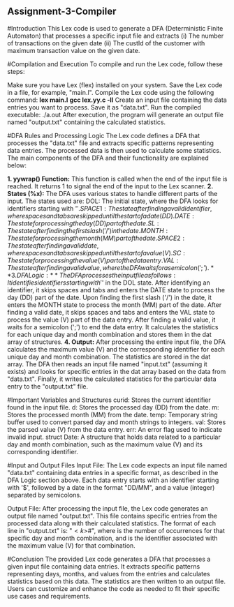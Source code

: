## Assignment-3-Compiler
#Introduction
This Lex code is used to generate a DFA (Deterministic Finite Automaton) that processes a specific input file and extracts
(i) The number of transactions on the given date
(ii) The custId of the customer with maximum transaction value on the given date.

#Compilation and Execution
To compile and run the Lex code, follow these steps:

Make sure you have Lex (flex) installed on your system.
Save the Lex code in a file, for example, "main.l".
Compile the Lex code using the following command:
**lex main.l**
**gcc lex.yy.c -ll**
Create an input file containing the data entries you want to process. Save it as "data.txt".
Run the compiled executable:
./a.out 
After execution, the program will generate an output file named "output.txt" containing the calculated statistics.

#DFA Rules and Processing Logic
The Lex code defines a DFA that processes the "data.txt" file and extracts specific patterns representing data entries. The processed data is then used to calculate some statistics. The main components of the DFA and their functionality are explained below:

**1. yywrap() Function:**
This function is called when the end of the input file is reached. It returns 1 to signal the end of the input to the Lex scanner.
**2. States (%x):**
The DFA uses various states to handle different parts of the input. The states used are:
DOL: The initial state, where the DFA looks for identifiers starting with '$'.
SPACE1: The state after finding a valid identifier, where spaces and tabs are skipped until the start of a date (DD).
DATE: The state for processing the day (DD) part of the date.
SL: The state after finding the first slash ('/') in the date.
MONTH: The state for processing the month (MM) part of the date.
SPACE2: The state after finding a valid date, where spaces and tabs are skipped until the start of a value (V).
SC: The state for processing the value (V) part of the data entry.
VAL: The state after finding a valid value, where the DFA waits for a semicolon (';').
**3. DFA Logic:**
The DFA processes the input file as follows:
It identifies identifiers starting with '$' in the DOL state.
After identifying an identifier, it skips spaces and tabs and enters the DATE state to process the day (DD) part of the date.
Upon finding the first slash ('/') in the date, it enters the MONTH state to process the month (MM) part of the date.
After finding a valid date, it skips spaces and tabs and enters the VAL state to process the value (V) part of the data entry.
After finding a valid value, it waits for a semicolon (';') to end the data entry.
It calculates the statistics for each unique day and month combination and stores them in the dat array of structures.
**4. Output:**
After processing the entire input file, the DFA calculates the maximum value (V) and the corresponding identifier for each unique day and month combination. The statistics are stored in the dat array. The DFA then reads an input file named "input.txt" (assuming it exists) and looks for specific entries in the dat array based on the data from "data.txt". Finally, it writes the calculated statistics for the particular data entry to the "output.txt" file.

#Important Variables and Structures
curid: Stores the current identifier found in the input file.
d: Stores the processed day (DD) from the date.
m: Stores the processed month (MM) from the date.
temp: Temporary string buffer used to convert parsed day and month strings to integers.
val: Stores the parsed value (V) from the data entry.
err: An error flag used to indicate invalid input.
struct Date: A structure that holds data related to a particular day and month combination, such as the maximum value (V) and its corresponding identifier.

#Input and Output Files
Input File: The Lex code expects an input file named "data.txt" containing data entries in a specific format, as described in the DFA Logic section above. Each data entry starts with an identifier starting with '$', followed by a date in the format "DD/MM", and a value (integer) separated by semicolons.

Output File: After processing the input file, the Lex code generates an output file named "output.txt". This file contains specific entries from the processed data along with their calculated statistics. The format of each line in "output.txt" is: "$<k>$<identifier>#", where <k> is the number of occurrences for that specific day and month combination, and <identifier> is the identifier associated with the maximum value (V) for that combination.

#Conclusion
The provided Lex code generates a DFA that processes a given input file containing data entries. It extracts specific patterns representing days, months, and values from the entries and calculates statistics based on this data. The statistics are then written to an output file. Users can customize and enhance the code as needed to fit their specific use cases and requirements.
